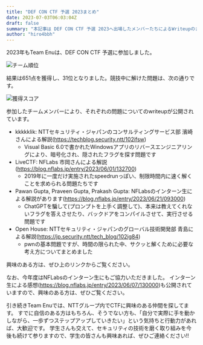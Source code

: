 ```yaml
---
title: "DEF CON CTF 予選 2023まとめ"
date: 2023-07-03T06:03:04Z
draft: false
summary: "本記事は DEF CON CTF 予選 2023へ出場したメンバーたちによるWriteupのまとめです。"
author: "hiro4bbh"
---
```


2023年もTeam Enuは、DEF CON CTF 予選に参加しました。

![チーム順位](/writeup/def_con_ctf_quals_2023/team_result.png)

結果は651点を獲得し、31位となりました。競技中に解けた問題は、次の通りです。

![獲得スコア](/writeup/def_con_ctf_quals_2023/score_result.png)

参加したチームメンバーにより、それぞれの問題についてのwriteupが公開されています。

- kkkkklik: NTTセキュリティ・ジャパンのコンサルティングサービス部 濱崎さんによる解説(<https://techblog.security.ntt/102ifsw>)
  - Visual Basic 6.0で書かれたWindowsアプリのリバースエンジニアリングにより、暗号化され、隠されたフラグを探す問題です
- LiveCTF: NFLabs 市岡さんによる解説(<https://blog.nflabs.jp/entry/2023/06/01/132700>)
  - 2019年に一度だけ実施されたspeedrunっぽい、制限時間内に速く解くことを求められる問題たちです
- Pawan Gupta, Praveen Gupta, Prakash Gupta: NFLabsのインターン生による解説があります(<https://blog.nflabs.jp/entry/2023/06/21/093000>)
  - ChatGPTを騙して(プロンプトを上手く調整して)、本来は教えてくれないフラグを答えさせたり、バックドアをコンパイルさせて、実行させる問題です
- Open House: NTTセキュリティ・ジャパンのグローバル技術開発部 青島による解説(<https://jp.security.ntt/tech_blog/102ig84>)
  - pwnの基本問題ですが、時間の限られた中、サクッと解くために必要な考え方についてまとめました

興味のある方は、ぜひ上のリンクからご覧ください。

なお、今年度はNFLabsのインターン生にもご協力いただきました。
インターン生による感想(<https://blog.nflabs.jp/entry/2023/06/07/130000>)も公開されていますので、興味のある方は、ぜひご覧ください。

引き続きTeam Enuでは、NTTグループ内でCTFに興味のある仲間を探してます。
すでに自信のある方はもちろん、そうでない方も、「自分で実際に手を動かしながら、一歩ずつステップアップしていきたい」という気持ちと行動力があれば、大歓迎です。
学生さんも交えて、セキュリティの技術を磨く取り組みを今後も続けて参りますので、学生の皆さんも興味あれば、ぜひご連絡ください!!

